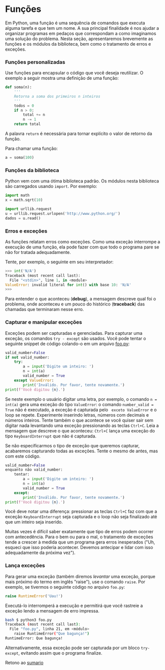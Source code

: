 # Funções

Em Python, uma função é uma sequência de comandos que executa alguma tarefa e que tem um nome. A sua principal finalidade é nos ajudar a organizar programas em pedaços que correspondam a como imaginamos uma solução do problema. Nesta seção, apresentaremos brevemente as funções e os módulos da biblioteca, bem como o tratamento de erros e exceções.

### Funções personalizadas

Use funções para encapsular o código que você deseja reutilizar. O exemplo a seguir mostra uma definição de uma função:

``` python
def soma(n):
    '''
    Retorna a soma dos primeiros n inteiros
    '''
    todos = 0
    if n > 0:
        total += n
        n -= 1
    return total
```
A palavra `return` é necessária para tornar explícito o valor de retorno da função.

Para chamar uma função:

``` python
a = soma(100)
```



### Funções da biblioteca

Python vem com uma ótima biblioteca padrão.
Os módulos nesta biblioteca são carregados usando `import`.
Por exemplo:

``` python
import math
x = math.sqrt(10)

import urllib.request
u = urllib.request.urlopen('http://www.python.org/')
dados = u.read()
```


### Erros e exceções

As funções relatam erros como exceções. Como uma exceção interrompe a execução de uma função, ela pode fazer com que todo o programa pare se não for tratada adequadamente.

Tente, por exemplo, o seguinte em seu interpretador:

``` python
>>> int('N/A')
Traceback (most recent call last):
  File "<stdin>", line 1, in <module>
ValueError: invalid literal for int() with base 10: 'N/A'
>>>
```

Para entender o que aconteceu (**debug**), a mensagem descreve qual foi o problema, onde aconteceu e um pouco do histórico (**traceback**) das chamadas que terminaram nesse erro.

### Capturar e manipular exceções

Exceções podem ser capturadas e gerenciadas.
Para capturar uma exceção, os comandos `try - except` são usados. Você pode tentar o seguinte snippet de código colando-o em um arquivo [foo.py](https://en.wikipedia.org/wiki/Foo):

``` python
valid_number=False
if not valid_number:
    try:
        a = input('Digite um inteiro: ')
        n = int(a)
        valid_number = True
    except ValueError:
        print('Inválido. Por favor, tente novamente.')
print(f'Você digitou {n}.')
```

Se neste exemplo o usuário digitar uma letra, por exemplo, o comando `n = int(a)` gera uma exceção do tipo `ValueError`: o comando `number_valid = True` não é executado, a exceção é capturada pelo ` exceto ValueError` e o loop se repete. Experimente inserindo letras, números com decimais e números inteiros. Tente também o que acontece se você quiser sair sem digitar nada levantando uma exceção pressionando as teclas `Ctrl+C`. Leia a mensagem que descreve o que aconteceu: `Ctrl+C` lança uma exceção do tipo `KeyboardInterrupt` que não é capturada.

Se não especificarmos o tipo de exceção que queremos capturar, acabaremos capturando todas as exceções. Tente o mesmo de antes, mas com este código.

``` python
valid_number=False
enquanto não valid_number:
    tentar:
        a = input('Digite um inteiro: ')
        n = int(a)
        valid_number = True
    except:
        print('Inválido. Por favor, tente novamente.')
print(f'Você digitou {n}.')
```

Você deve notar uma diferença: pressionar as teclas `Ctrl+C` faz com que a exceção `KeyboardInterrupt` seja capturada e o loop não seja finalizado até que um inteiro seja inserido.

Muitas vezes é difícil saber exatamente que tipo de erros podem ocorrer com antecedência. Para o bem ou para o mal, o tratamento de exceções tende a crescer à medida que um programa gera erros inesperados ("Uh, esqueci que isso poderia acontecer. Devemos antecipar e lidar com isso adequadamente da próxima vez").

### Lança exceções

Para gerar uma exceção (também diremos *levantar* uma exceção, porque mais próximo do termo em inglês "raise"), use o comando `raise`. Por exemplo, se tivermos o seguinte código no arquivo `foo.py`:

``` python
raise RuntimeError('Uau!')
```

Executá-lo interromperá a execução e permitirá que você rastreie a exceção lendo a mensagem de erro impressa.

```bash
bash $ python3 foo.py
Traceback (most recent call last):
  File "foo.py", linha 21, em <módulo>
    raise RuntimeError("Que bagunça!")
RuntimeError: Que bagunça!
```

Alternativamente, essa exceção pode ser capturada por um bloco `try-except`, evitando assim que o programa finalize.

Retono ao [sumario](/Notas/02_Estructuras_e_funcoes/00_Resumo.md)